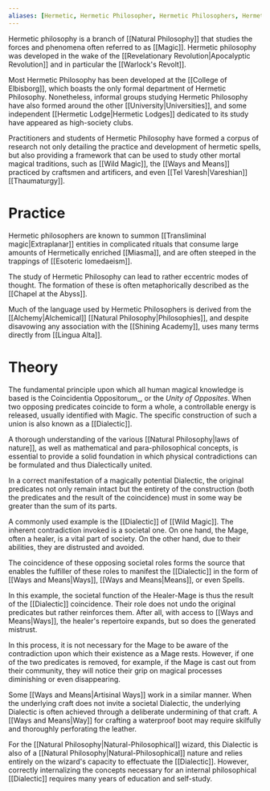 ```yaml
---
aliases: [Hermetic, Hermetic Philosopher, Hermetic Philosophers, Hermetic Dialectic]
---
```

Hermetic philosophy is a branch of [[Natural Philosophy]] that studies the forces and phenomena often referred to as [[Magic]]. Hermetic philosophy was developed in the wake of the [[Revelationary Revolution|Apocalyptic Revolution]] and in particular the [[Warlock's Revolt]].

Most Hermetic Philosophy has been developed at the [[College of Elbisborg]], which boasts the only formal department of Hermetic Philosophy. Nonetheless, informal groups studying Hermetic Philosophy have also formed around the other [[University|Universities]], and some independent [[Hermetic Lodge|Hermetic Lodges]] dedicated to its study have appeared as high-society clubs.

Practitioners and students of Hermetic Philosophy have formed a corpus of research not only detailing the practice and development of hermetic spells, but also providing a framework that can be used to study other mortal magical traditions, such as [[Wild Magic]], the [[Ways and Means]] practiced by craftsmen and artificers, and even [[Tel Varesh|Vareshian]] [[Thaumaturgy]].

# Practice
Hermetic philosophers are known to summon [[Transliminal magic|Extraplanar]] entities in complicated rituals that consume large amounts of Hermetically enriched [[Miasma]], and are often steeped in the trappings of [[Esoteric Iomedaeism]].

The study of Hermetic Philosophy can lead to rather eccentric modes of thought. The formation of these is often metaphorically described as the [[Chapel at the Abyss]]. 

Much of the language used by Hermetic Philosophers is derived from the [[Alchemy|Alchemical]] [[Natural Philosophy|Philosophies]], and despite disavowing any association with the [[Shining Academy]], uses many terms directly from [[Lingua Alta]]. 

# Theory
The fundamental principle upon which all human magical knowledge is based is the  Coincidentia Oppositorum_, or the _Unity of Opposites_. When two opposing predicates coincide to form a whole, a controllable energy is released, usually identified with Magic. The specific construction of such a union is also known as a [[Dialectic]].

A thorough understanding of the various [[Natural Philosophy|laws of nature]], as well as mathematical and para-philosophical concepts, is essential to provide a solid foundation in which physical contradictions can be formulated and thus Dialectically united. 

In a correct manifestation of a magically potential Dialectic, the original predicates not only remain intact but the entirety of the construction (both the predicates and the result of the coincidence) must in some way be greater than the sum of its parts.

A commonly used example is the [[Dialectic]] of [[Wild Magic]]. The inherent contradiction invoked is a societal one. On one hand, the Mage, often a healer, is a vital part of society. On the other hand, due to their abilities, they are distrusted and avoided.

The coincidence of these opposing societal roles forms the source that enables the fulfiller of these roles to manifest the [[Dialectic]] in the form of [[Ways and Means|Ways]], [[Ways and Means|Means]], or even Spells.

In this example, the societal function of the Healer-Mage is thus the result of the [[Dialectic]] coincidence. Their role does not undo the original predicates but rather reinforces them. After all, with access to [[Ways and Means|Ways]], the healer's repertoire expands, but so does the generated mistrust.

In this process, it is not necessary for the Mage to be aware of the contradiction upon which their existence as a Mage rests. However, if one of the two predicates is removed, for example, if the Mage is cast out from their community, they will notice their grip on magical processes diminishing or even disappearing.

Some [[Ways and Means|Artisinal Ways]] work in a similar manner. When the underlying craft does not invite a societal Dialectic, the underlying Dialectic is often achieved through a deliberate undermining of that craft. A [[Ways and Means|Way]] for crafting a waterproof boot may require skilfully and thoroughly perforating the leather.

For the [[Natural Philosophy|Natural-Philosophical]] wizard, this Dialectic is also of a [[Natural Philosophy|Natural-Philosophical]] nature and relies entirely on the wizard's capacity to effectuate the [[Dialectic]]. However, correctly internalizing the concepts necessary for an internal philosophical [[Dialectic]] requires many years of education and self-study.

